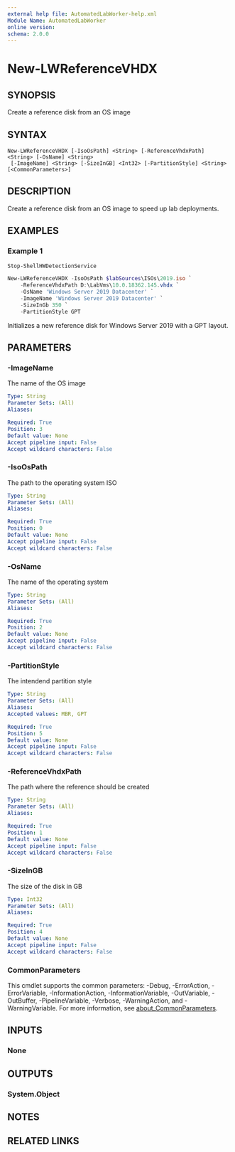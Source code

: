 ```yaml
---
external help file: AutomatedLabWorker-help.xml
Module Name: AutomatedLabWorker
online version:
schema: 2.0.0
---
```


# New-LWReferenceVHDX

## SYNOPSIS
Create a reference disk from an OS image

## SYNTAX

```
New-LWReferenceVHDX [-IsoOsPath] <String> [-ReferenceVhdxPath] <String> [-OsName] <String>
 [-ImageName] <String> [-SizeInGB] <Int32> [-PartitionStyle] <String> [<CommonParameters>]
```

## DESCRIPTION
Create a reference disk from an OS image to speed up lab deployments.

## EXAMPLES

### Example 1
```powershell
Stop-ShellHWDetectionService

New-LWReferenceVHDX -IsoOsPath $labSources\ISOs\2019.iso `
    -ReferenceVhdxPath D:\LabVms\10.0.18362.145.vhdx `
    -OsName 'Windows Server 2019 Datacenter' `
    -ImageName 'Windows Server 2019 Datacenter' `
    -SizeInGb 350 `
    -PartitionStyle GPT
```

Initializes a new reference disk for Windows Server 2019 with a GPT layout.

## PARAMETERS

### -ImageName
The name of the OS image

```yaml
Type: String
Parameter Sets: (All)
Aliases:

Required: True
Position: 3
Default value: None
Accept pipeline input: False
Accept wildcard characters: False
```

### -IsoOsPath
The path to the operating system ISO

```yaml
Type: String
Parameter Sets: (All)
Aliases:

Required: True
Position: 0
Default value: None
Accept pipeline input: False
Accept wildcard characters: False
```

### -OsName
The name of the operating system

```yaml
Type: String
Parameter Sets: (All)
Aliases:

Required: True
Position: 2
Default value: None
Accept pipeline input: False
Accept wildcard characters: False
```

### -PartitionStyle
The intendend partition style

```yaml
Type: String
Parameter Sets: (All)
Aliases:
Accepted values: MBR, GPT

Required: True
Position: 5
Default value: None
Accept pipeline input: False
Accept wildcard characters: False
```

### -ReferenceVhdxPath
The path where the reference should be created

```yaml
Type: String
Parameter Sets: (All)
Aliases:

Required: True
Position: 1
Default value: None
Accept pipeline input: False
Accept wildcard characters: False
```

### -SizeInGB
The size of the disk in GB

```yaml
Type: Int32
Parameter Sets: (All)
Aliases:

Required: True
Position: 4
Default value: None
Accept pipeline input: False
Accept wildcard characters: False
```

### CommonParameters
This cmdlet supports the common parameters: -Debug, -ErrorAction, -ErrorVariable, -InformationAction, -InformationVariable, -OutVariable, -OutBuffer, -PipelineVariable, -Verbose, -WarningAction, and -WarningVariable. For more information, see [about_CommonParameters](http://go.microsoft.com/fwlink/?LinkID=113216).

## INPUTS

### None

## OUTPUTS

### System.Object
## NOTES

## RELATED LINKS
